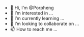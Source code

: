- 👋 Hi, I’m @Porpheng
- 👀 I’m interested in ...
- 🌱 I’m currently learning ...
- 💞️ I’m looking to collaborate on ...
- 📫 How to reach me ...

<!---
Porpheng/Porpheng is a ✨ special ✨ repository because its `README.md` (this file) appears on your GitHub profile.
You can click the Preview link to take a look at your changes.
--->
